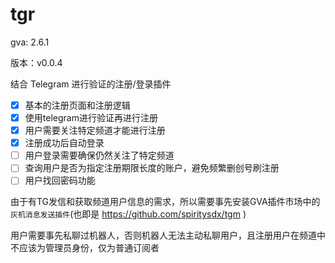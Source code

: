 # tgr

gva: 2.6.1

版本：v0.0.4

结合 Telegram 进行验证的注册/登录插件

- [x] 基本的注册页面和注册逻辑
- [x] 使用telegram进行验证再进行注册
- [x] 用户需要关注特定频道才能进行注册
- [x] 注册成功后自动登录
- [ ] 用户登录需要确保仍然关注了特定频道
- [ ] 查询用户是否为指定注册期限长度的账户，避免频繁删创号刷注册
- [ ] 用户找回密码功能

由于有TG发信和获取频道用户信息的需求，所以需要事先安装GVA插件市场中的```灰机消息发送插件```(也即是 https://github.com/spiritysdx/tgm )

用户需要事先私聊过机器人，否则机器人无法主动私聊用户，且注册用户在频道中不应该为管理员身份，仅为普通订阅者
